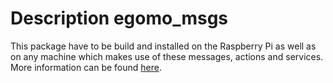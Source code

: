 # Description egomo_msgs #

This package have to be build and installed on the Raspberry Pi 
as well as on any machine which makes use of these messages, actions and services. More information can be found [here](https://github.com/Xamla/xamla_egomo/tree/master/egomo_node).
